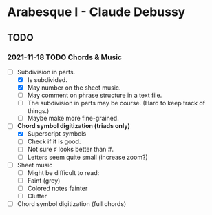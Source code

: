 Arabesque I - Claude Debussy
============================

TODO
----

### 2021-11-18 TODO Chords &  Music

- [ ] Subdivision in parts.
    - [x] Is subdivided.
    - [x] May number on the sheet music.
    - [ ] May comment on phrase structure in a text file.
    - [ ] The subdivision in parts may be course. (Hard to keep track of things.)
    - [ ] Maybe make more fine-grained.
- [ ] __Chord symbol digitization (triads only)__
    - [x] Superscript symbols
    - [ ] Check if it is good.
    - [ ] Not sure ♯ looks better than #.
    - [ ] Letters seem quite small (increase zoom?)
- [ ] Sheet music 
    - [ ] Might be difficult to read:
    - [ ] Faint (grey)
    - [ ] Colored notes fainter
    - [ ] Clutter
- [ ] Chord symbol digitization (full chords)
